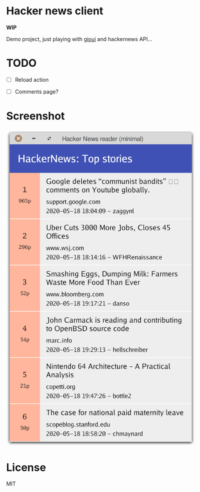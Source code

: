 # Hacker news client

**WIP**

Demo project, just playing with [gioui](https://gioui.org/) and hackernews API...



# TODO

- [ ] Reload action
- [ ] Comments page?



# Screenshot

![](/docs/hnclient-screen-01.png?r=2)


# License

MIT